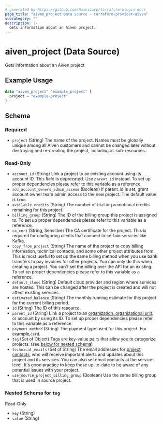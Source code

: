 ```yaml
---
# generated by https://github.com/hashicorp/terraform-plugin-docs
page_title: "aiven_project Data Source - terraform-provider-aiven"
subcategory: ""
description: |-
  Gets information about an Aiven project.
---
```


# aiven_project (Data Source)

Gets information about an Aiven project.

## Example Usage

```terraform
data "aiven_project" "example_project" {
  project = "example-project"
}
```

<!-- schema generated by tfplugindocs -->
## Schema

### Required

- `project` (String) The name of the project. Names must be globally unique among all Aiven customers and cannot be changed later without destroying and re-creating the project, including all sub-resources.

### Read-Only

- `account_id` (String) Link a project to an existing account using its account ID. This field is deprecated. Use `parent_id` instead. To set up proper dependencies please refer to this variable as a reference.
- `add_account_owners_admin_access` (Boolean) If parent_id is set, grant account owner team admin access to the new project. The default value is `true`.
- `available_credits` (String) The number of trial or promotional credits remaining for this project.
- `billing_group` (String) The ID of the billing group this project is assigned to. To set up proper dependencies please refer to this variable as a reference.
- `ca_cert` (String, Sensitive) The CA certificate for the project. This is required for configuring clients that connect to certain services like Kafka.
- `copy_from_project` (String) The name of the project to copy billing information, technical contacts, and some other project attributes from. This is most useful to set up the same billing method when you use bank transfers to pay invoices for other projects. You can only do this when creating a project. You can't set the billing over the API for an existing. To set up proper dependencies please refer to this variable as a reference.
- `default_cloud` (String) Default cloud provider and region where services are hosted. This can be changed after the project is created and will not affect existing services.
- `estimated_balance` (String) The monthly running estimate for this project for the current billing period.
- `id` (String) The ID of this resource.
- `parent_id` (String) Link a project to an [organization, organizational unit,](https://aiven.io/docs/platform/concepts/orgs-units-projects) or account by using its ID. To set up proper dependencies please refer to this variable as a reference.
- `payment_method` (String) The payment type used for this project. For example,`card`.
- `tag` (Set of Object) Tags are key-value pairs that allow you to categorize projects. (see [below for nested schema](#nestedatt--tag))
- `technical_emails` (Set of String) The email addresses for [project contacts](https://aiven.io/docs/platform/howto/technical-emails), who will receive important alerts and updates about this project and its services. You can also set email contacts at the service level. It's good practice to keep these up-to-date to be aware of any potential issues with your project.
- `use_source_project_billing_group` (Boolean) Use the same billing group that is used in source project.

<a id="nestedatt--tag"></a>
### Nested Schema for `tag`

Read-Only:

- `key` (String)
- `value` (String)
